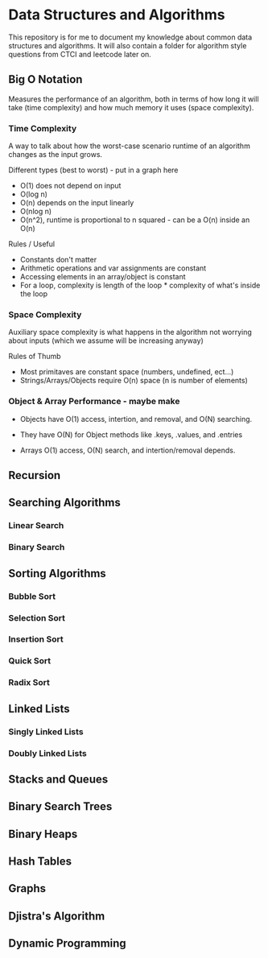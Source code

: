 # Data Structures and Algorithms
This repository is for me to document my knowledge about common data structures and algorithms. It will also contain a folder for algorithm style questions from CTCI and leetcode later on.

## Big O Notation

Measures the performance of an algorithm, both in terms of how long it will take (time complexity) and how much memory it uses (space complexity).

### Time Complexity

A way to talk about how the worst-case scenario runtime of an algorithm changes as the input grows.

Different types (best to worst) - put in a graph here
- O(1) does not depend on input
- O(log n)
- O(n) depends on the input linearly
- O(nlog n)
- O(n^2), runtime is proportional to n squared - can be a O(n) inside an O(n)

Rules / Useful
- Constants don't matter
- Arithmetic operations and var assignments are constant
- Accessing elements in an array/object is constant
- For a loop, complexity is length of the loop * complexity of what's inside the loop

### Space Complexity
Auxiliary space complexity is what happens in the algorithm not worrying about inputs (which we assume will be increasing anyway)

Rules of Thumb
- Most primitaves are constant space (numbers, undefined, ect...)
- Strings/Arrays/Objects require O(n) space (n is number of elements)

### Object & Array Performance - maybe make 
- Objects have O(1) access, intertion, and removal, and O(N) searching.
- They have O(N) for Object methods like .keys, .values, and .entries

- Arrays O(1) access, O(N) search, and intertion/removal depends.

## Recursion

## Searching Algorithms

### Linear Search
### Binary Search

## Sorting Algorithms

### Bubble Sort
### Selection Sort
### Insertion Sort
### Quick Sort
### Radix Sort

## Linked Lists

### Singly Linked Lists
### Doubly Linked Lists

## Stacks and Queues

## Binary Search Trees

## Binary Heaps

## Hash Tables

## Graphs

## Djistra's Algorithm

## Dynamic Programming
